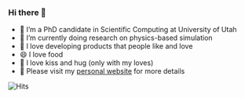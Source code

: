 ### Hi there 👋

- 🌱 I’m a PhD candidate in Scientific Computing at University of Utah
- 🔭 I’m currently doing research on physics-based simulation
- 👯 I love developing products that people like and love
- 😄 I love food
- 💚 I love kiss and hug (only with my loves)
- 🍄 Please visit my [personal website](https://ttnghia.github.io/) for more details

![Hits](https://hitcounter.pythonanywhere.com/count/tag.svg?url=https%3A%2F%2Fgithub.com%2Fttnghia)

